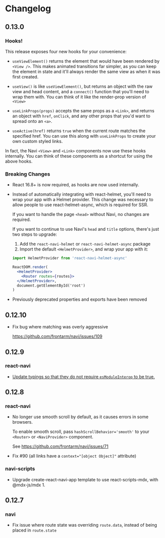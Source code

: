 Changelog
=========

0.13.0
------

### Hooks!

This release exposes four new hooks for your convenience:

- `useViewElement()` returns the element that would have been rendered by `<View />`. This makes animated transitions far simpler, as you can keep the element in state and it'll always render the same view as when it was first created.

- `useView()` is like `useViewElement()`, but returns an object with the raw view and head content, and a `connect()` function that you'll need to wrap them with. You can think of it like the render-prop version of `<View>`

- `useLinkProps(props)` accepts the same props as a `<Link>`, and returns an object with `href`, `onClick`, and any other props that you'd want to spread onto an `<a>`.

- `useActive(href)` returns `true` when the current route matches the specified href. You can use this along with `useLinkProps` to create your own custom styled links.

In fact, the Navi `<View>` and `<Link>` components now use these hooks internally. You can think of these components as a shortcut for using the above hooks.


### Breaking Changes

-   React 16.8+ is now required, as hooks are now used internally.

-   Instead of automatically integrating with react-helmet, you'll need to wrap your app with a Helmet provider. This change was necessary to allow people to use react-helmet-async, which is required for SSR.

    If you want to handle the page `<head>` without Navi, no changes are required. 

    If you want to continue to use Navi's `head` and `title` options, there's just two steps to upgrade:
    
    1. Add the `react-navi-helmet` or `react-navi-helmet-async` package
    2. Import the default `<HelmetProvider>`, and wrap your app with it:

    ```jsx
    import HelmetProvider from 'react-navi-helmet-async'

    ReactDOM.render(
      <HelmetProvider>
        <Router routes={routes}>
      </HelmetProvider>,
      document.getElementById('root')
    )
    ```

-   Previously deprecated properties and exports have been removed


0.12.10
-------

 -   Fix bug where matching was overly aggressive

     https://github.com/frontarm/navi/issues/109


0.12.9
------

### react-navi

-   [Update typings so that they do not require `esModuleInterop` to be true.](https://github.com/frontarm/navi/issues/99)


0.12.8
------

### react-navi

-   No longer use smooth scroll by default, as it causes errors in some browsers.
    
    To enable smooth scroll, pass `hashScrollBehavior='smooth'` to your `<Router>` or `<NaviProvider>` component.

    See https://github.com/frontarm/navi/issues/71

-   Fix #90 (all links have a `context="[object Object]"` attribute)

### navi-scripts

-   Upgrade create-react-navi-app template to use react-scripts-mdx, with @mdx-js/mdx 1.


0.12.7
------

### navi

-   Fix issue where route state was overriding `route.data`, instead of being placed in `route.state`
